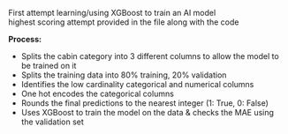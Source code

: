 First attempt learning/using XGBoost to train an AI model  
highest scoring attempt provided in the file along with the code

**Process:**
- Splits the cabin category into 3 different columns to allow the model to be trained on it
- Splits the training data into 80% training, 20% validation
- Identifies the low cardinality categorical and numerical columns
- One hot encodes the categorical columns
- Rounds the final predictions to the nearest integer (1: True, 0: False)
- Uses XGBoost to train the model on the data & checks the MAE using the validation set
